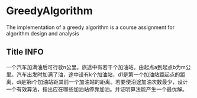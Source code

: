 # GreedyAlgorithm 
 The implementation of a greedy algorithm is a course assignment for algorithm design and analysis
 ## Title INFO
 一个汽车加满油后可行驶n公里。旅途中有若干个加油站。由起点a到起点b为m公里。汽车出发时加满了油，途中设有k个加油站，d1是第一个加油站距起点的距离，di是第i个加油站距其前一个加油站的距离。若要使沿途加油次数最少，设计一个有效算法，指出应在哪些加油站停靠加油。并证明算法能产生一个最优解。
